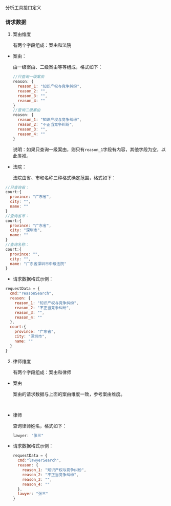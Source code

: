 分析工具接口定义

### 请求数据

1. 案由维度

   有两个字段组成：案由和法院

* 案由：

  由一级案由、二级案由等等组成，格式如下：

  ```javascript
  //只查询一级案由
  reason: {
    reason_1: "知识产权与竞争纠纷",
    reason_2: "",
    reason_3: "",
    reason_4: ""
  }
  //查询二级案由
  reason: {
    reason_1: "知识产权与竞争纠纷",
    reason_2: "不正当竞争纠纷",
    reason_3: "",
    reason_4: ""
  }
  ```

  说明：如果只查询一级案由，则只有`reason_1`字段有内容，其他字段为空，以此类推。


- 法院：

  法院由省、市和名称三种格式确定范围，格式如下：

```javascript
//只查询省：
court:{
  province: "广东省",
  city: "",
  name: ""
}
//查询省市：
court:{
  province: "广东省",
  city: "深圳市",
  name: ""
}
//查询名称：
court:{
  province: "",
  city: "",
  name: "广东省深圳市中级法院"
}
```

- 请求数据格式示例：

```javascript
requestData = {
  cmd:"reasonSearch",
  reason: {
    reason_1: "知识产权与竞争纠纷",
    reason_2: "不正当竞争纠纷",
    reason_3: "",
    reason_4: ""
  },
  court:{
    province: "广东省",
    city: "深圳市",
    name: ""
  }
}
```

2. 律师维度

   有两个字段组成：案由和律师

- 案由

  案由的请求数据与上面的案由维度一致，参考案由维度。

  ​

- 律师

  查询律师姓名，格式如下：

  ```javascript
  lawyer: "张三"
  ```


- 请求数据格式示例：

  ```javascript
  requestData = {
    cmd:"lawyerSearch",
    reason: {
      reason_1: "知识产权与竞争纠纷",
      reason_2: "不正当竞争纠纷",
      reason_3: "",
      reason_4: ""
    },
    lawyer: "张三"
  }
  ```

  ​